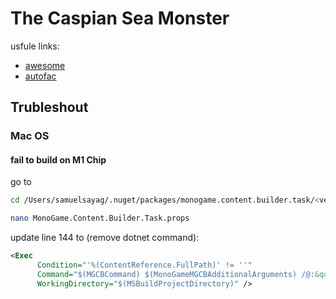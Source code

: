 # The Caspian Sea Monster

usfule links:
- [awesome](https://github.com/aloisdeniel/awesome-monogame?tab=readme-ov-file)
- [autofac](https://autofac.org/)

## Trubleshout
### Mac OS
#### fail to build on M1 Chip
go to
```sh
cd /Users/samuelsayag/.nuget/packages/monogame.content.builder.task/<version>/build

nano MonoGame.Content.Builder.Task.props
```

update line 144 to (remove dotnet command):
```xml
<Exec
      Condition="'%(ContentReference.FullPath)' != ''"
      Command="$(MGCBCommand) $(MonoGameMGCBAdditionalArguments) /@:&quot;%(ContentReference.FullPath)&quot; /platform:$(MonoGamePlatform) /outputDir:&quot;%(ContentReference.ContentOutputDir)&quot; /intermediateDir:&quot;%(ContentReference.ContentIntermediateOutputDir)&quot; /workingDir:&quot;%(ContentReference.FullDir)&quot;"
      WorkingDirectory="$(MSBuildProjectDirectory)" />

```
